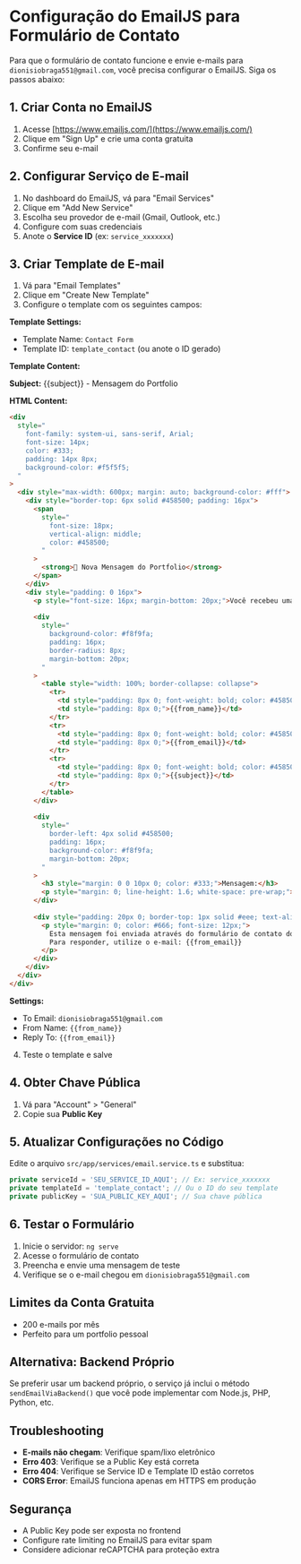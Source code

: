 # Configuração do EmailJS para Formulário de Contato

Para que o formulário de contato funcione e envie e-mails para `dionisiobraga551@gmail.com`, você precisa configurar o EmailJS. Siga os passos abaixo:

## 1. Criar Conta no EmailJS

1. Acesse [https://www.emailjs.com/](https://www.emailjs.com/)
2. Clique em "Sign Up" e crie uma conta gratuita
3. Confirme seu e-mail

## 2. Configurar Serviço de E-mail

1. No dashboard do EmailJS, vá para "Email Services"
2. Clique em "Add New Service"
3. Escolha seu provedor de e-mail (Gmail, Outlook, etc.)
4. Configure com suas credenciais
5. Anote o **Service ID** (ex: `service_xxxxxxx`)

## 3. Criar Template de E-mail

1. Vá para "Email Templates"
2. Clique em "Create New Template"
3. Configure o template com os seguintes campos:

**Template Settings:**
- Template Name: `Contact Form`
- Template ID: `template_contact` (ou anote o ID gerado)

**Template Content:**

**Subject:** {{subject}} - Mensagem do Portfolio

**HTML Content:**
```html
<div 
  style=" 
    font-family: system-ui, sans-serif, Arial; 
    font-size: 14px; 
    color: #333; 
    padding: 14px 8px; 
    background-color: #f5f5f5; 
  " 
> 
  <div style="max-width: 600px; margin: auto; background-color: #fff"> 
    <div style="border-top: 6px solid #458500; padding: 16px"> 
      <span 
        style=" 
          font-size: 18px; 
          vertical-align: middle; 
          color: #458500;
        " 
      > 
        <strong>📧 Nova Mensagem do Portfolio</strong> 
      </span> 
    </div> 
    <div style="padding: 0 16px"> 
      <p style="font-size: 16px; margin-bottom: 20px;">Você recebeu uma nova mensagem através do formulário de contato do seu portfolio.</p> 
      
      <div 
        style=" 
          background-color: #f8f9fa;
          padding: 16px;
          border-radius: 8px;
          margin-bottom: 20px;
        " 
      > 
        <table style="width: 100%; border-collapse: collapse"> 
          <tr> 
            <td style="padding: 8px 0; font-weight: bold; color: #458500; width: 100px;">Nome:</td> 
            <td style="padding: 8px 0;">{{from_name}}</td> 
          </tr> 
          <tr> 
            <td style="padding: 8px 0; font-weight: bold; color: #458500;">E-mail:</td> 
            <td style="padding: 8px 0;">{{from_email}}</td> 
          </tr> 
          <tr> 
            <td style="padding: 8px 0; font-weight: bold; color: #458500;">Assunto:</td> 
            <td style="padding: 8px 0;">{{subject}}</td> 
          </tr> 
        </table>
      </div>
      
      <div 
        style=" 
          border-left: 4px solid #458500;
          padding: 16px;
          background-color: #f8f9fa;
          margin-bottom: 20px;
        " 
      > 
        <h3 style="margin: 0 0 10px 0; color: #333;">Mensagem:</h3>
        <p style="margin: 0; line-height: 1.6; white-space: pre-wrap;">{{message}}</p>
      </div>
      
      <div style="padding: 20px 0; border-top: 1px solid #eee; text-align: center;"> 
        <p style="margin: 0; color: #666; font-size: 12px;">
          Esta mensagem foi enviada através do formulário de contato do portfolio.<br>
          Para responder, utilize o e-mail: {{from_email}}
        </p>
      </div>
    </div> 
  </div> 
</div>
```

**Settings:**
- To Email: `dionisiobraga551@gmail.com`
- From Name: `{{from_name}}`
- Reply To: `{{from_email}}`

4. Teste o template e salve

## 4. Obter Chave Pública

1. Vá para "Account" > "General"
2. Copie sua **Public Key**

## 5. Atualizar Configurações no Código

Edite o arquivo `src/app/services/email.service.ts` e substitua:

```typescript
private serviceId = 'SEU_SERVICE_ID_AQUI'; // Ex: service_xxxxxxx
private templateId = 'template_contact'; // Ou o ID do seu template
private publicKey = 'SUA_PUBLIC_KEY_AQUI'; // Sua chave pública
```

## 6. Testar o Formulário

1. Inicie o servidor: `ng serve`
2. Acesse o formulário de contato
3. Preencha e envie uma mensagem de teste
4. Verifique se o e-mail chegou em `dionisiobraga551@gmail.com`

## Limites da Conta Gratuita

- 200 e-mails por mês
- Perfeito para um portfolio pessoal

## Alternativa: Backend Próprio

Se preferir usar um backend próprio, o serviço já inclui o método `sendEmailViaBackend()` que você pode implementar com Node.js, PHP, Python, etc.

## Troubleshooting

- **E-mails não chegam**: Verifique spam/lixo eletrônico
- **Erro 403**: Verifique se a Public Key está correta
- **Erro 404**: Verifique se Service ID e Template ID estão corretos
- **CORS Error**: EmailJS funciona apenas em HTTPS em produção

## Segurança

- A Public Key pode ser exposta no frontend
- Configure rate limiting no EmailJS para evitar spam
- Considere adicionar reCAPTCHA para proteção extra